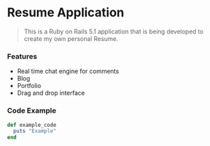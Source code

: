 # Resume Application

>This is a Ruby on Rails 5.1 application that is being developed to create my own personal Resume.

### Features
- Real time chat engine for comments
- Blog
- Portfolio
- Drag and drop interface

### Code Example
```ruby
def example_code
  puts "Example"
end
```